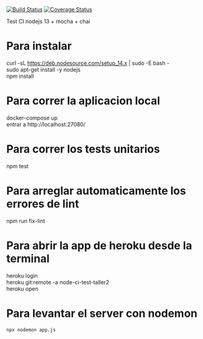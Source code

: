 [![Build Status](https://travis-ci.com/taller2fiuba/hello-world-node.svg?token=QmhbESCXPe2HTNdVCFP9&branch=master)](https://travis-ci.com/taller2fiuba/hello-world-node)
[![Coverage Status](https://coveralls.io/repos/github/taller2fiuba/hello-world-node/badge.svg?branch=master)](https://coveralls.io/github/taller2fiuba/hello-world-node?branch=master)

Test CI nodejs 13 + mocha + chai  

# Para instalar

curl -sL https://deb.nodesource.com/setup_14.x | sudo -E bash -  
sudo apt-get install -y nodejs  
npm install  

# Para correr la aplicacion local

docker-compose up  
entrar a http://localhost:27080/  

# Para correr los tests unitarios

npm test  

# Para arreglar automaticamente los errores de lint

npm run fix-lint  

# Para abrir la app de heroku desde la terminal

heroku login  
heroku git:remote -a node-ci-test-taller2  
heroku open  

# Para levantar el server con nodemon

`npx nodemon app.js`